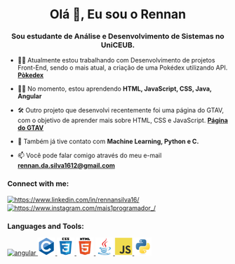 <h1 align="center">Olá 👋, Eu sou o Rennan</h1>
<h3 align="center">Sou estudante de Análise e Desenvolvimento de Sistemas no UniCEUB.</h3>

- 🧑‍💻 Atualmente estou trabalhando com Desenvolvimento de projetos Front-End, sendo o mais atual, a criação de uma Pokédex utilizando API. **[Pòkedex](https://rennansilva16.github.io/pokedex/)**

- 👨‍🎓 No momento, estou aprendendo **HTML, JavaScript, CSS, Java, Angular**

- 🛠️ Outro projeto que desenvolvi recentemente foi uma página do GTAV, com o objetivo de aprender mais sobre HTML, CSS e JavaScript. **[Página do GTAV](https://rennansilva16.github.io/projeto-gta-v/)**

- 💬 Também já tive contato com **Machine Learning, Python e C.**

- 📫 Você pode falar comigo através do meu e-mail **rennan.da.silva1612@gmail.com**

<h3 align="left">Connect with me:</h3>
<p align="left">
<a href="https://linkedin.com/in/https://www.linkedin.com/in/rennansilva16/" target="blank"><img align="center" src="https://raw.githubusercontent.com/rahuldkjain/github-profile-readme-generator/master/src/images/icons/Social/linked-in-alt.svg" alt="https://www.linkedin.com/in/rennansilva16/" height="30" width="40" /></a>
<a href="https://instagram.com/https://www.instagram.com/mais1programador_/" target="blank"><img align="center" src="https://raw.githubusercontent.com/rahuldkjain/github-profile-readme-generator/master/src/images/icons/Social/instagram.svg" alt="https://www.instagram.com/mais1programador_/" height="30" width="40" /></a>
</p>

<h3 align="left">Languages and Tools:</h3>
<p align="left"> <a href="https://angular.io" target="_blank" rel="noreferrer"> <img src="https://angular.io/assets/images/logos/angular/angular.svg" alt="angular" width="40" height="40"/> </a> <a href="https://www.cprogramming.com/" target="_blank" rel="noreferrer"> <img src="https://raw.githubusercontent.com/devicons/devicon/master/icons/c/c-original.svg" alt="c" width="40" height="40"/> </a> <a href="https://www.w3schools.com/css/" target="_blank" rel="noreferrer"> <img src="https://raw.githubusercontent.com/devicons/devicon/master/icons/css3/css3-original-wordmark.svg" alt="css3" width="40" height="40"/> </a> <a href="https://www.w3.org/html/" target="_blank" rel="noreferrer"> <img src="https://raw.githubusercontent.com/devicons/devicon/master/icons/html5/html5-original-wordmark.svg" alt="html5" width="40" height="40"/> </a> <a href="https://www.java.com" target="_blank" rel="noreferrer"> <img src="https://raw.githubusercontent.com/devicons/devicon/master/icons/java/java-original.svg" alt="java" width="40" height="40"/> </a> <a href="https://developer.mozilla.org/en-US/docs/Web/JavaScript" target="_blank" rel="noreferrer"> <img src="https://raw.githubusercontent.com/devicons/devicon/master/icons/javascript/javascript-original.svg" alt="javascript" width="40" height="40"/> </a> <a href="https://www.python.org" target="_blank" rel="noreferrer"> <img src="https://raw.githubusercontent.com/devicons/devicon/master/icons/python/python-original.svg" alt="python" width="40" height="40"/> </a> </p>
